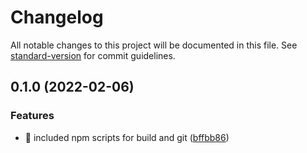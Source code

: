 # Changelog

All notable changes to this project will be documented in this file. See [standard-version](https://github.com/conventional-changelog/standard-version) for commit guidelines.

## 0.1.0 (2022-02-06)


### Features

* 🎸 included npm scripts for build and git ([bffbb86](https://github.com/whatstack/docs/commit/bffbb86a973f7589e3613bebe2eb9f3baa598d62))
